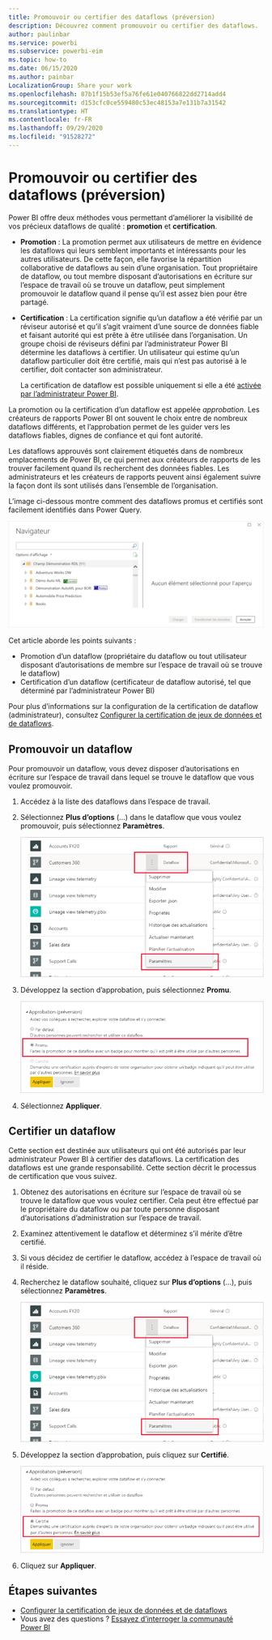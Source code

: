 ```yaml
---
title: Promouvoir ou certifier des dataflows (préversion)
description: Découvrez comment promouvoir ou certifier des dataflows.
author: paulinbar
ms.service: powerbi
ms.subservice: powerbi-eim
ms.topic: how-to
ms.date: 06/15/2020
ms.author: painbar
LocalizationGroup: Share your work
ms.openlocfilehash: 87b1f15b53ef5a76fe61e040766822dd2714add4
ms.sourcegitcommit: d153cfc0ce559480c53ec48153a7e131b7a31542
ms.translationtype: HT
ms.contentlocale: fr-FR
ms.lasthandoff: 09/29/2020
ms.locfileid: "91528272"
---
```

# <a name="promote-or-certify-dataflows-preview"></a>Promouvoir ou certifier des dataflows (préversion)

Power BI offre deux méthodes vous permettant d’améliorer la visibilité de vos précieux dataflows de qualité : **promotion** et **certification**.

* **Promotion** : La promotion permet aux utilisateurs de mettre en évidence les dataflows qui leurs semblent importants et intéressants pour les autres utilisateurs. De cette façon, elle favorise la répartition collaborative de dataflows au sein d’une organisation. Tout propriétaire de dataflow, ou tout membre disposant d’autorisations en écriture sur l’espace de travail où se trouve un dataflow, peut simplement promouvoir le dataflow quand il pense qu’il est assez bien pour être partagé.

* **Certification** : La certification signifie qu’un dataflow a été vérifié par un réviseur autorisé et qu’il s’agit vraiment d’une source de données fiable et faisant autorité qui est prête à être utilisée dans l’organisation. Un groupe choisi de réviseurs défini par l’administrateur Power BI détermine les dataflows à certifier. Un utilisateur qui estime qu’un dataflow particulier doit être certifié, mais qui n’est pas autorisé à le certifier, doit contacter son administrateur.

  La certification de dataflow est possible uniquement si elle a été [activée par l’administrateur Power BI](../admin/service-admin-setup-certification.md).

La promotion ou la certification d’un dataflow est appelée *approbation*. Les créateurs de rapports Power BI ont souvent le choix entre de nombreux dataflows différents, et l’approbation permet de les guider vers les dataflows fiables, dignes de confiance et qui font autorité.

Les dataflows approuvés sont clairement étiquetés dans de nombreux emplacements de Power BI, ce qui permet aux créateurs de rapports de les trouver facilement quand ils recherchent des données fiables. Les administrateurs et les créateurs de rapports peuvent ainsi également suivre la façon dont ils sont utilisés dans l’ensemble de l’organisation.

L’image ci-dessous montre comment des dataflows promus et certifiés sont facilement identifiés dans Power Query.

![Dataflows approuvés mis en évidence dans Power Query](media/service-dataflows-promote-certify/powerbi-dataflow-endorsement-power-query.png)

Cet article aborde les points suivants :
* Promotion d’un dataflow (propriétaire du dataflow ou tout utilisateur disposant d’autorisations de membre sur l’espace de travail où se trouve le dataflow)
* Certification d’un dataflow (certificateur de dataflow autorisé, tel que déterminé par l’administrateur Power BI)

Pour plus d’informations sur la configuration de la certification de dataflow (administrateur), consultez [Configurer la certification de jeux de données et de dataflows](../admin/service-admin-setup-certification.md).


## <a name="promote-a-dataflow"></a>Promouvoir un dataflow

Pour promouvoir un dataflow, vous devez disposer d’autorisations en écriture sur l’espace de travail dans lequel se trouve le dataflow que vous voulez promouvoir.

1. Accédez à la liste des dataflows dans l’espace de travail.
 
1. Sélectionnez **Plus d’options** (...) dans le dataflow que vous voulez promouvoir, puis sélectionnez **Paramètres**.

    ![Sélectionner les points de suspension en regard de Dataflow](media/service-dataflows-promote-certify/power-bi-dataflow-settings.png)

1. Développez la section d’approbation, puis sélectionnez **Promu**.

    ![Sélectionner Promu et Appliquer](media/service-dataflows-promote-certify/power-bi-dataflow-promoted-endorsement.png)

1. Sélectionnez **Appliquer**.

## <a name="certify-a-dataflow"></a>Certifier un dataflow

Cette section est destinée aux utilisateurs qui ont été autorisés par leur administrateur Power BI à certifier des dataflows. La certification des dataflows est une grande responsabilité. Cette section décrit le processus de certification que vous suivez.

1. Obtenez des autorisations en écriture sur l’espace de travail où se trouve le dataflow que vous voulez certifier. Cela peut être effectué par le propriétaire du dataflow ou par toute personne disposant d’autorisations d’administration sur l’espace de travail. 

1. Examinez attentivement le dataflow et déterminez s’il mérite d’être certifié.

1. Si vous décidez de certifier le dataflow, accédez à l’espace de travail où il réside.
 
1. Recherchez le dataflow souhaité, cliquez sur **Plus d’options** (...), puis sélectionnez **Paramètres**.

    ![Sélectionner les points de suspension en regard de Jeu de données ou de Dataflow](media/service-dataflows-promote-certify/power-bi-dataflow-settings.png)

1. Développez la section d’approbation, puis cliquez sur **Certifié**. 

    ![Cliquer sur le lien En savoir plus](media/service-dataflows-promote-certify/service-certify-datasets-dataflows.png)

2. Cliquez sur **Appliquer**.

## <a name="next-steps"></a>Étapes suivantes

* [Configurer la certification de jeux de données et de dataflows](../admin/service-admin-setup-certification.md)
* Vous avez des questions ? [Essayez d’interroger la communauté Power BI](https://community.powerbi.com/)